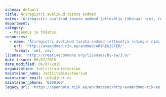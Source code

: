 ```yaml
---
schema: default
title: Äriregistri avalikud tasuta andmed
notes: 'Äriregistri avalikud tasuta andmed [ettevõtja (ühingu) nimi, registrikood, käibemaksukohustuslase number, staatus, aadress, link ettevõtja andmetele]'
department: ''
category:
  - Majandus ja tööstus
resources:
  - name: 'Äriregistri avalikud tasuta andmed [ettevõtja (ühingu) nimi, registrikood, käibemaksukohustuslase number, staatus, aadress, link ettevõtja andmetele]'
    url: 'http://avaandmed.rik.ee/andmed/ARIREGISTER/'
    format: 'xml, csv'
license: 'http://creativecommons.org/licenses/by-sa/3.0/'
date_issued: 06/07/2015
date_modified: 06/07/2015
organization: Justiitsministeerium
maintainer_name: Justiitsministeerium
maintainer_email: info@just.ee
maintainer_phone: '6208100'
legacy_url: 'https://opendata.riik.ee/en/dataset/http-avaandmed-rik-ee-andmed-ariregister'
---
```


